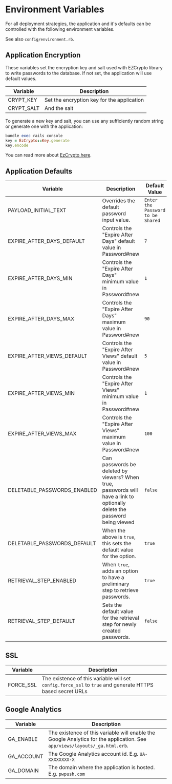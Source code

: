 
# Environment Variables

For all deployment strategies, the application and it's defaults can be controlled with the following environment variables.

See also `config/environment.rb`.

## Application Encryption

These variables set the encryption key and salt used with EZCrypto library to write passwords to the database.  If not set, the application will use default values.

| Variable | Description |
| --------- | ------------------ |
| CRYPT_KEY | Set the encryption key for the application |
| CRYPT_SALT | And the salt |

To generate a new key and salt, you can use any sufficiently random string or generate one with the application:

```ruby
bundle exec rails console
key = EzCrypto::Key.generate
key.encode
```

You can read more about [EzCrypto here](https://github.com/pglombardo/ezcrypto).

## Application Defaults

| Variable | Description | Default Value |
| --------- | ------------------ | --- |
| PAYLOAD_INITIAL_TEXT | Overrides the default password input value. | `Enter the Password to be Shared` |
| EXPIRE_AFTER_DAYS_DEFAULT | Controls the "Expire After Days" default value in Password#new | `7` |
| EXPIRE_AFTER_DAYS_MIN | Controls the "Expire After Days" minimum value in Password#new | `1` |
| EXPIRE_AFTER_DAYS_MAX | Controls the "Expire After Days" maximum value in Password#new | `90` |
| EXPIRE_AFTER_VIEWS_DEFAULT | Controls the "Expire After Views" default value in Password#new | `5` |
| EXPIRE_AFTER_VIEWS_MIN | Controls the "Expire After Views" minimum value in Password#new | `1` |
| EXPIRE_AFTER_VIEWS_MAX | Controls the "Expire After Views" maximum value in Password#new | `100` |
| DELETABLE_PASSWORDS_ENABLED | Can passwords be deleted by viewers? When true, passwords will have a link to optionally delete the password being viewed | `false` |
| DELETABLE_PASSWORDS_DEFAULT | When the above is `true`, this sets the default value for the option. | `true` |
| RETRIEVAL_STEP_ENABLED | When `true`, adds an option to have a preliminary step to retrieve passwords.  | `true` |
| RETRIEVAL_STEP_DEFAULT | Sets the default value for the retrieval step for newly created passwords. | `false` |

## SSL

| Variable | Description |
| --------- | ------------------ |
| FORCE_SSL | The existence of this variable will set `config.force_ssl` to `true` and generate HTTPS based secret URLs

## Google Analytics

| Variable | Description |
| --------- | ------------------ |
| GA_ENABLE | The existence of this variable will enable the Google Analytics for the application.  See `app/views/layouts/_ga.html.erb`.|
| GA_ACCOUNT | The Google Analytics account id.  E.g. `UA-XXXXXXXX-X` |
| GA_DOMAIN | The domain where the application is hosted.  E.g. `pwpush.com` |
